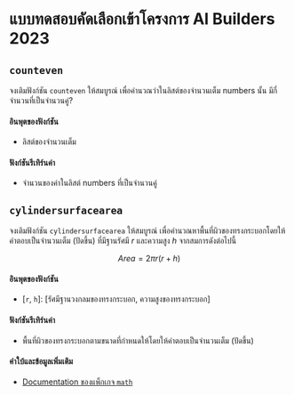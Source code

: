 # แบบทดสอบคัดเลือกเข้าโครงการ AI Builders 2023

## `counteven`
จงเติมฟังก์ชัน `counteven` ให้สมบูรณ์ เพื่อคำนวณว่าในลิสต์ของจำนวนเต็ม numbers นั้น มีกี่จำนวนที่เป็นจำนวนคู่?

#### อินพุตของฟังก์ชัน
* ลิสต์ของจำนวนเต็ม

#### ฟังก์ชันรีเทิร์นค่า
* จำนวนของค่าในลิสต์ numbers ที่เป็นจำนวนคู่

## `cylindersurfacearea`

จงเติมฟังก์ชัน `cylindersurfacearea` ให้สมบูรณ์ เพื่อคำนวณหาพื้นที่ผิวของทรงกระบอกโดยให้คำตอบเป็นจำนวนเต็ม (ปัดขึ้น)
ที่มีฐานรัศมี $r$ และความสูง $h$ จากสมการดังต่อไปนี้

$$ \mathit{Area} = 2 \pi r (r + h)$$

#### อินพุตของฟังก์ชัน

- [`r`, `h`]: [รัศมีฐานวงกลมของทรงกระบอก, ความสูงของทรงกระบอก]

#### ฟังก์ชันรีเทิร์นค่า

- พื้นที่ผิวของทรงกระบอกตามขนาดที่กำหนดให้โดยให้คำตอบเป็นจำนวนเต็ม (ปัดขึ้น)

#### คำใบ้และข้อมูลเพิ่มเติม

- [Documentation ของแพ็กเกจ `math`](https://docs.python.org/3.7/library/math.html)
